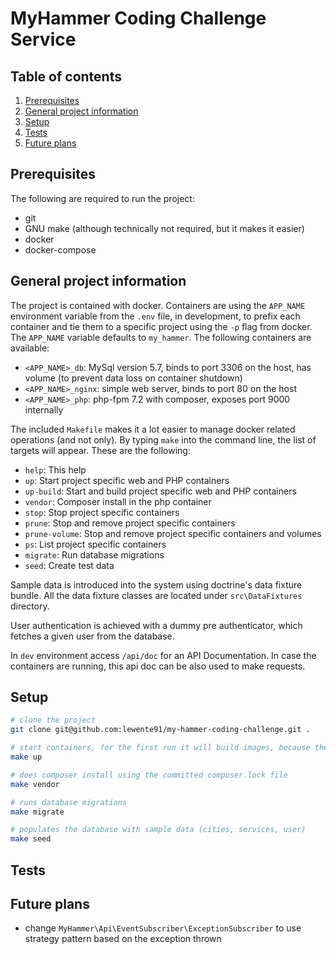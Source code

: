 # MyHammer Coding Challenge Service
## Table of contents
1. [Prerequisites](#prerequisites)
2. [General project information](#general-project-information)
3. [Setup](#general-project-information)
4. [Tests](#tests)
5. [Future plans](#future-plans)

## Prerequisites
The following are required to run the project:
- git
- GNU make (although technically not required, but it makes it easier)
- docker
- docker-compose

## General project information
The project is contained with docker. Containers are using the `APP_NAME` environment variable from the `.env`
file, in development, to prefix each container and tie them to a specific project using the `-p` flag from docker. The
`APP_NAME` variable defaults to `my_hammer`.
The following containers are available:
- `<APP_NAME>_db`: MySql version 5.7, binds to port 3306 on the host, has volume (to prevent data loss on container
shutdown)
- `<APP_NAME>_nginx`: simple web server, binds to port 80 on the host
- `<APP_NAME>_php`: php-fpm 7.2 with composer, exposes port 9000 internally

The included `Makefile` makes it a lot easier to manage docker related operations (and not only). By typing `make`
into the command line, the list of targets will appear. These are the following:
- `help`: This help
- `up`: Start project specific web and PHP containers
- `up-build`: Start and build project specific web and PHP containers
- `vendor`: Composer install in the php container
- `stop`: Stop project specific containers
- `prune`: Stop and remove project specific containers
- `prune-volume`: Stop and remove project specific containers and volumes
- `ps`: List project specific containers
- `migrate`: Run database migrations
- `seed`: Create test data

Sample data is introduced into the system using doctrine's data fixture bundle. All the data fixture classes are located
under `src\DataFixtures` directory.

User authentication is achieved with a dummy pre authenticator, which fetches a given user from the database.

In `dev` environment access `/api/doc` for an API Documentation. In case the containers are running, this api doc
can be also used to make requests.

## Setup
```bash
# clone the project
git clone git@github.com:lewente91/my-hammer-coding-challenge.git .

# start containers, for the first run it will build images, because they are non-existent
make up

# does composer install using the committed composer.lock file
make vendor

# runs database migrations
make migrate

# populates the database with sample data (cities, services, user)
make seed
```

## Tests

## Future plans
- change `MyHammer\Api\EventSubscriber\ExceptionSubscriber` to use strategy pattern based on the exception thrown
